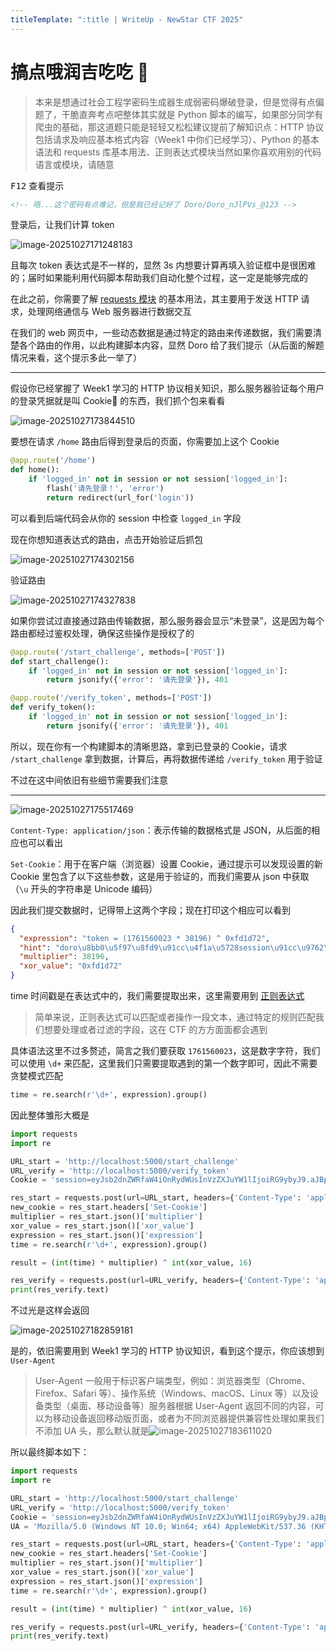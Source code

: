 ```yaml
---
titleTemplate: ":title | WriteUp - NewStar CTF 2025"
---
```


# 搞点哦润吉吃吃 🍊

> 本来是想通过社会工程学密码生成器生成弱密码爆破登录，但是觉得有点偏题了，干脆直奔考点吧整体其实就是 Python 脚本的编写，如果部分同学有爬虫的基础，那这道题只能是轻轻又松松建议提前了解知识点：HTTP 协议包括请求及响应基本格式内容（Week1 中你们已经学习）、Python 的基本语法和 requests 库基本用法、正则表达式模块当然如果你喜欢用别的代码语言或模块，请随意

<kbd>F12</kbd> 查看提示

```html
<!-- 唔...这个密码有点难记，但是我已经记好了 Doro/Doro_nJlPVs_@123 -->
```

登录后，让我们计算 token

![image-20251027171248183](https://staic.qu43ter.top/NewStarCTF2025_Week2_orange/image-20251027171248183.png)

且每次 token 表达式是不一样的，显然 3s 内想要计算再填入验证框中是很困难的；届时如果能利用代码脚本帮助我们自动化整个过程，这一定是能够完成的

在此之前，你需要了解 [requests 模块](https://www.runoob.com/python3/python-requests.html) 的基本用法，其主要用于发送 HTTP 请求，处理网络通信与 Web 服务器进行数据交互

在我们的 web 网页中，一些动态数据是通过特定的路由来传递数据，我们需要清楚各个路由的作用，以此构建脚本内容，显然 Doro 给了我们提示（从后面的解题情况来看，这个提示多此一举了）

---

假设你已经掌握了 Week1 学习的 HTTP 协议相关知识，那么服务器验证每个用户的登录凭据就是叫 Cookie🍪 的东西，我们抓个包来看看

![image-20251027173844510](https://staic.qu43ter.top/NewStarCTF2025_Week2_orange/image-20251027173844510.png)

要想在请求 `/home` 路由后得到登录后的页面，你需要加上这个 Cookie

```python
@app.route('/home')
def home():
    if 'logged_in' not in session or not session['logged_in']:
        flash('请先登录！', 'error')
        return redirect(url_for('login'))
```

可以看到后端代码会从你的 session 中检查 `logged_in` 字段

现在你想知道表达式的路由，点击开始验证后抓包

![image-20251027174302156](https://staic.qu43ter.top/NewStarCTF2025_Week2_orange/image-20251027174302156.png)

验证路由

![image-20251027174327838](https://staic.qu43ter.top/NewStarCTF2025_Week2_orange/image-20251027174327838.png)

如果你尝试过直接通过路由传输数据，那么服务器会显示“未登录”，这是因为每个路由都经过鉴权处理，确保这些操作是授权了的

```python
@app.route('/start_challenge', methods=['POST'])
def start_challenge():
    if 'logged_in' not in session or not session['logged_in']:
        return jsonify({'error': '请先登录'}), 401

@app.route('/verify_token', methods=['POST'])
def verify_token():
    if 'logged_in' not in session or not session['logged_in']:
        return jsonify({'error': '请先登录'}), 401
```

所以，现在你有一个构建脚本的清晰思路，拿到已登录的 Cookie，请求 `/start_challenge` 拿到数据，计算后，再将数据传递给 `/verify_token` 用于验证

不过在这中间依旧有些细节需要我们注意

---

![image-20251027175517469](https://staic.qu43ter.top/NewStarCTF2025_Week2_orange/image-20251027175517469.png)

`Content-Type: application/json`：表示传输的数据格式是 JSON，从后面的相应也可以看出

`Set-Cookie`：用于在客户端（浏览器）设置 Cookie，通过提示可以发现设置的新 Cookie 里包含了以下这些参数，这是用于验证的，而我们需要从 json 中获取（`\u` 开头的字符串是 Unicode 编码）

因此我们提交数据时，记得带上这两个字段；现在打印这个相应可以看到

```json
{
  "expression": "token = (1761560023 * 38196) ^ 0xfd1d72",
  "hint": "doro\u8bb0\u5f97\u8fd9\u91cc\u4f1a\u5728session\u91cc\u9762\u6dfb\u52a0\u9a8c\u8bc1\u53c2\u6570, \u4e5f\u8bb8Set-Cookie\u53ef\u4ee5\u5e2e\u52a9\u6211\u4eec......",
  "multiplier": 38196,
  "xor_value": "0xfd1d72"
}
```

time 时间戳是在表达式中的，我们需要提取出来，这里需要用到 [正则表达式](https://docs.python.org/zh-cn/3.13/howto/regex.html)

> 简单来说，正则表达式可以匹配或者操作一段文本，通过特定的规则匹配我们想要处理或者过滤的字段，这在 CTF 的方方面面都会遇到

具体语法这里不过多赘述，简言之我们要获取 `1761560023`，这是数字字符，我们可以使用 `\d+` 来匹配，这里我们只需要提取遇到的第一个数字即可，因此不需要贪婪模式匹配

```python
time = re.search(r'\d+', expression).group()
```

因此整体雏形大概是

```python
import requests
import re

URL_start = 'http://localhost:5000/start_challenge'
URL_verify = 'http://localhost:5000/verify_token'
Cookie = 'session=eyJsb2dnZWRfaW4iOnRydWUsInVzZXJuYW1lIjoiRG9ybyJ9.aJBpgQ.3rK8tY4f360AArm8qXHD-dicCsU'

res_start = requests.post(url=URL_start, headers={'Content-Type': 'application/json', 'Cookie': Cookie})
new_cookie = res_start.headers['Set-Cookie']
multiplier = res_start.json()['multiplier']
xor_value = res_start.json()['xor_value']
expression = res_start.json()['expression']
time = re.search(r'\d+', expression).group()

result = (int(time) * multiplier) ^ int(xor_value, 16)

res_verify = requests.post(url=URL_verify, headers={'Content-Type': 'application/json', 'Cookie': new_cookie}, json={"token": result})
print(res_verify.text)
```

不过光是这样会返回

![image-20251027182859181](https://staic.qu43ter.top/NewStarCTF2025_Week2_orange/image-20251027182859181.png)

是的，依旧需要用到 Week1 学习的 HTTP 协议知识，看到这个提示，你应该想到 `User-Agent`

> User-Agent 一般用于标识客户端类型，例如：浏览器类型（Chrome、Firefox、Safari 等）、操作系统（Windows、macOS、Linux 等）以及设备类型（桌面、移动设备等）服务器根据 User-Agent 返回不同的内容，可以为移动设备返回移动版页面，或者为不同浏览器提供兼容性处理如果我们不添加 UA 头，那么默认就是![image-20251027183611020](https://staic.qu43ter.top/NewStarCTF2025_Week2_orange/image-20251027183611020.png)

所以最终脚本如下：

```python
import requests
import re

URL_start = 'http://localhost:5000/start_challenge'
URL_verify = 'http://localhost:5000/verify_token'
Cookie = 'session=eyJsb2dnZWRfaW4iOnRydWUsInVzZXJuYW1lIjoiRG9ybyJ9.aJBpgQ.3rK8tY4f360AArm8qXHD-dicCsU'
UA = 'Mozilla/5.0 (Windows NT 10.0; Win64; x64) AppleWebKit/537.36 (KHTML, like Gecko) Chrome/138.0.0.0 Safari/537.36'

res_start = requests.post(url=URL_start, headers={'Content-Type': 'application/json', 'Cookie': Cookie, 'User-Agent': UA})
new_cookie = res_start.headers['Set-Cookie']
multiplier = res_start.json()['multiplier']
xor_value = res_start.json()['xor_value']
expression = res_start.json()['expression']
time = re.search(r'\d+', expression).group()

result = (int(time) * multiplier) ^ int(xor_value, 16)

res_verify = requests.post(url=URL_verify, headers={'Content-Type': 'application/json', 'Cookie': new_cookie, 'User-Agent': UA}, json={"token": result})
print(res_verify.text)
```
